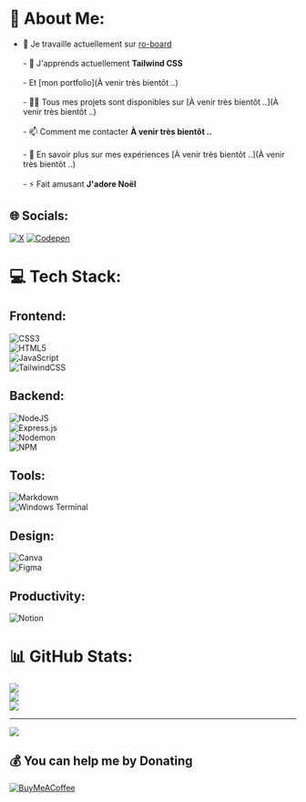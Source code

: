 # 💫 About Me:
- 🔭 Je travaille actuellement sur [ro-board](ro-board.com)<br><br>- 🌱 J'apprends actuellement **Tailwind CSS**<br><br>- Et [mon portfolio](À venir très bientôt ..)<br><br>- 👨‍💻 Tous mes projets sont disponibles sur [À venir très bientôt ..](À venir très bientôt ..)<br><br>- 📫 Comment me contacter **À venir très bientôt ..**<br><br>- 📄 En savoir plus sur mes expériences [À venir très bientôt ..](À venir très bientôt ..)<br><br>- ⚡ Fait amusant **J'adore Noël**


## 🌐 Socials:
[![X](https://img.shields.io/badge/X-black.svg?logo=X&logoColor=white)](https://x.com/Aiglo_) [![Codepen](https://img.shields.io/badge/Codepen-000000?style=for-the-badge&logo=codepen&logoColor=white)](https://codepen.io/Aiglo) 

# 💻 Tech Stack:

## Frontend:
  ![CSS3](https://img.shields.io/badge/css3-%231572B6.svg?style=for-the-badge&logo=css3&logoColor=white)  
  ![HTML5](https://img.shields.io/badge/html5-%23E34F26.svg?style=for-the-badge&logo=html5&logoColor=white)  
  ![JavaScript](https://img.shields.io/badge/javascript-%23323330.svg?style=for-the-badge&logo=javascript&logoColor=%23F7DF1E)  
  ![TailwindCSS](https://img.shields.io/badge/tailwindcss-%2338B2AC.svg?style=for-the-badge&logo=tailwind-css&logoColor=white)

## Backend:
  ![NodeJS](https://img.shields.io/badge/node.js-6DA55F?style=for-the-badge&logo=node.js&logoColor=white)  
  ![Express.js](https://img.shields.io/badge/express.js-%23404d59.svg?style=for-the-badge&logo=express&logoColor=%2361DAFB)  
  ![Nodemon](https://img.shields.io/badge/NODEMON-%23323330.svg?style=for-the-badge&logo=nodemon&logoColor=%BBDEAD)  
  ![NPM](https://img.shields.io/badge/NPM-%23CB3837.svg?style=for-the-badge&logo=npm&logoColor=white)

## Tools:
  ![Markdown](https://img.shields.io/badge/markdown-%23000000.svg?style=for-the-badge&logo=markdown&logoColor=white)  
  ![Windows Terminal](https://img.shields.io/badge/Windows%20Terminal-%234D4D4D.svg?style=for-the-badge&logo=windows-terminal&logoColor=white)

## Design:
  ![Canva](https://img.shields.io/badge/Canva-%2300C4CC.svg?style=for-the-badge&logo=Canva&logoColor=white)  
  ![Figma](https://img.shields.io/badge/figma-%23F24E1E.svg?style=for-the-badge&logo=figma&logoColor=white)

## Productivity:
  ![Notion](https://img.shields.io/badge/Notion-%23000000.svg?style=for-the-badge&logo=notion&logoColor=white)

# 📊 GitHub Stats:
![](https://github-readme-stats.vercel.app/api?username=Aiglooo&theme=dark&hide_border=false&include_all_commits=true&count_private=true)<br/>
![](https://github-readme-streak-stats.herokuapp.com/?user=Aiglooo&theme=dark&hide_border=false)<br/>
![](https://github-readme-stats.vercel.app/api/top-langs/?username=Aiglooo&theme=dark&hide_border=false&include_all_commits=true&count_private=true&layout=compact)

---
[![](https://visitcount.itsvg.in/api?id=Aiglooo&icon=0&color=0)](https://visitcount.itsvg.in)

  ## 💰 You can help me by Donating
  [![BuyMeACoffee](https://img.shields.io/badge/Buy%20Me%20a%20Coffee-ffdd00?style=for-the-badge&logo=buy-me-a-coffee&logoColor=black)](https://buymeacoffee.com/Aiglo) 

  
<!-- Proudly created with GPRM ( https://gprm.itsvg.in ) -->
